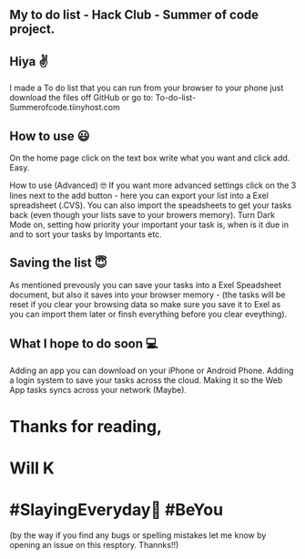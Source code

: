 ## My to do list - Hack Club - Summer of code project.
## Hiya ✌
I made a To do list that you can run from your browser to your phone just download the files off GitHub or go to: To-do-list-Summerofcode.tiinyhost.com

## How to use 😃
On the home page click on the text box write what you want and click add. Easy.

How to use (Advanced) 🤓
If you want more advanced settings click on the 3 lines next to the add button - here you can export your list into a Exel spreadsheet (.CVS). You can also import the speadsheets to get your tasks back (even though your lists save to your browers memory). Turn Dark Mode on, setting how priority your important your task is, when is it due in and to sort your tasks by Importants etc.

## Saving the list 😇
As mentioned prevously you can save your tasks into a Exel Speadsheet document, but also it saves into your browser memory - (the tasks will be reset if you clear your browsing data so make sure you save it to Exel as you can import them later or finsh everything before you clear eveything).

## What I hope to do soon 💻
Adding an app you can download on your iPhone or Android Phone.
Adding a login system to save your tasks across the cloud.
Making it so the Web App tasks syncs across your network (Maybe).

# Thanks for reading,
# Will K 
# #SlayingEveryday💅 #BeYou 
(by the way if you find any bugs or spelling mistakes let me know by opening an issue on this resptory. Thannks!!)
